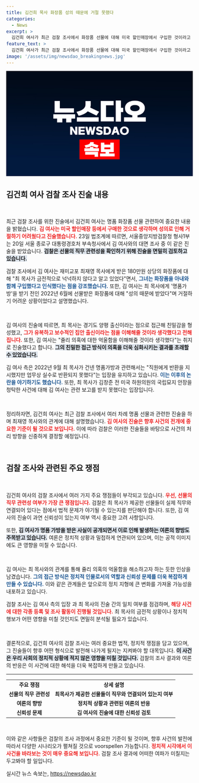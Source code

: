 ```yaml
---
title: 김건희 목사 화장품 성의 때문에 거절 못했다
categories:
  - News
excerpt: >
  김건희 여사가 최근 검찰 조사에서 화장품 선물에 대해 미국 할인매장에서 구입한 것이라고 진술했습니다. 그녀는 선물이 성의를 거절하기 어려웠다고 밝혔으며, 명품가방 의혹과 관련해 사건의 향배가 주목받고 있습니다.
feature_text: >
  김건희 여사가 최근 검찰 조사에서 화장품 선물에 대해 미국 할인매장에서 구입한 것이라고 진술했습니다. 그녀는 선물이 성의를 거절하기 어려웠다고 밝혔으며, 명품가방 의혹과 관련해 사건의 향배가 주목받고 있습니다.
image: '/assets/img/newsdao_breakingnews.jpg'
---
```


<p><img src="/assets/img/newsdao_breakingnews.jpg" alt="ranknews 속보" /></p>

<h2 data-ke-size="size26">김건희 여사 검찰 조사 진술 내용</h2>

<p data-ke-size="size16">&nbsp;</p>

<p>최근 검찰 조사를 위한 진술에서 김건희 여사는 명품 화장품 선물 관련하여 중요한 내용을 밝혔습니다. <b><span style="color: #ee2323;">김 여사는 미국 할인매장 등에서 구매한 것으로 생각하며 성의로 인해 거절하기 어려웠다고 진술했습니다.</span></b> 23일 법조계에 따르면, 서울중앙지방검찰청 형사1부는 20일 서울 종로구 대통령경호처 부속청사에서 김 여사와의 대면 조사 중 이 같은 진술을 받았습니다. <b><span style="background-color: #21538527;">검찰은 선물의 직무 관련성을 확인하기 위해 진술을 면밀히 검토하고 있습니다.</span></b></p>

<p>검찰 조사에서 김 여사는 재미교포 최재영 목사에게 받은 180만원 상당의 화장품에 대해 "최 목사가 금전적으로 넉넉하지 않다고 알고 있었다"면서, <b><span style="color: #1a5490;">그녀는 화장품을 아내와 함께 구입했다고 인식했다는 점을 강조했습니다.</span></b> 또한, 김 여사는 최 목사에게 '명품가방'을 받기 전인 2022년 6월에 선물받은 화장품에 대해 "성의 때문에 받았다"며 거절하기 어려운 상황이었다고 설명했습니다.</p>

<p data-ke-size="size16">&nbsp;</p>

<p>김 여사의 진술에 따르면, 최 목사는 경기도 양평 출신이라는 점으로 접근해 친밀감을 형성했고, <b><span style="color: #ee2323;">그가 유복하고 보수적인 집안 출신이라는 점을 이해해줄 것이라 생각했다고 전해집니다.</span></b> 또한, 김 여사는 "쥴리 의혹에 대한 억울함을 이해해줄 것이라 생각했다"는 취지로 진술했다고 합니다. <b><span style="background-color: #21538527;">그의 친밀한 접근 방식이 의혹을 더욱 심화시키는 결과를 초래할 수 있었습니다.</span></b></p>

<p>김 여사 측은 2022년 9월 최 목사가 건넨 명품가방과 관련해서는 "직원에게 반환을 지시했지만 업무상 실수로 반환되지 못했다"는 입장을 유지하고 있습니다. <b><span style="color: #1a5490;">이는 이후의 논란을 야기하기도 했습니다.</span></b> 또한, 최 목사가 김창준 전 미국 하원의원의 국립묘지 안장을 청탁한 사건에 대해 김 여사는 관련 보고를 받지 못했다는 입장입니다. </p>

<p data-ke-size="size16">&nbsp;</p>

<p>정리하자면, 김건희 여사는 최근 검찰 조사에서 여러 차례 명품 선물과 관련한 진술을 하며 최재영 목사와의 관계에 대해 설명했습니다. <b><span style="color: #ee2323;">김 여사의 진술은 향후 사건의 전개에 중요한 기준이 될 것으로 보입니다.</span></b> 이에 따라 검찰은 이러한 진술들을 바탕으로 사건의 처리 방향을 신중하게 결정할 예정입니다. </p>

<p data-ke-size="size16">&nbsp;</p>

<h2 data-ke-size="size26">검찰 조사와 관련된 주요 쟁점</h2>

<p data-ke-size="size16">&nbsp;</p>

<p>김건희 여사의 검찰 조사에서 여러 가지 주요 쟁점들이 부각되고 있습니다. <b><span style="color: #ee2323;">우선, 선물의 직무 관련성 여부가 가장 큰 쟁점입니다.</span></b> 검찰은 최 목사가 제공한 선물들이 실제 직무와 연결되어 있다는 점에서 법적 문제가 야기될 수 있는지를 판단해야 합니다. 또한, 김 여사의 진술이 과연 신뢰성이 있는지 여부 역시 중요한 고려 사항입니다.</p>

<p>또한, <b><span style="background-color: #21538527;">김 여사가 명품 가방을 받은 사실이 공개되면서 이로 인해 발생하는 여론의 향방도 주목받고 있습니다.</span></b> 여론은 정치적 상황과 밀접하게 연관되어 있으며, 이는 공적 이미지에도 큰 영향을 미칠 수 있습니다.</p>

<p data-ke-size="size16">&nbsp;</p>

<p>김 여사는 최 목사와의 관계를 통해 쥴리 의혹의 억울함을 해소하고자 하는 듯한 인상을 남겼습니다. <b><span style="color: #1a5490;">그의 접근 방식은 정치적 인물로서의 역할과 신뢰성 문제를 더욱 복잡하게 만들 수 있습니다.</span></b> 이와 같은 관계들은 앞으로의 정치 지형에 큰 변화를 가져올 가능성을 내포하고 있습니다.</p>

<p>검찰 조사는 김 여사 측의 입장 과 최 목사의 진술 간의 일치 여부를 점검하며, <b><span style="color: #ee2323;">해당 사건에 대한 각종 등록 및 조사 활동이 진행될 것입니다.</span></b> 최 목사의 금전적 상황이나 정치적 행보가 어떤 영향을 미칠 것인지도 면밀히 분석될 필요가 있습니다.</p>

<p data-ke-size="size16">&nbsp;</p>

<p>결론적으로, 김건희 여사의 검찰 조사는 여러 중요한 법적, 정치적 쟁점을 담고 있으며, 그 진술들이 향후 어떤 형식으로 발전해 나가게 될지는 지켜봐야 할 대목입니다. <b><span style="background-color: #21538527;">이 사건은 우리 사회의 정치적 상황에 적지 않은 영향을 미칠 것입니다.</span></b> 검찰의 조사 결과와 여론의 반응은 이 사건에 대한 해석을 더욱 복잡하게 만들고 있습니다. </p>

<hr>

<table style="width: 100%; border-collapse: collapse;">
   <tr>
      <td style="text-align: center; height: 17px;"><b>주요 쟁점</b></td>
      <td style="text-align: center; height: 17px;"><b>상세 설명</b></td>
   </tr>
   <tr>
      <td style="text-align: center; height: 17px;"><b>선물의 직무 관련성</b></td>
      <td style="text-align: center; height: 17px;"><b>최목사가 제공한 선물들이 직무와 연결되어 있는지 여부</b></td>
   </tr>
   <tr>
      <td style="text-align: center; height: 17px;"><b>여론의 향방</b></td>
      <td style="text-align: center; height: 17px;"><b>정치적 상황과 관련된 여론의 반응</b></td>
   </tr>
   <tr>
      <td style="text-align: center; height: 17px;"><b>신뢰성 문제</b></td>
      <td style="text-align: center; height: 17px;"><b>김 여사의 진술에 대한 신뢰성 검토</b></td>
   </tr>
</table>

<p data-ke-size="size16">&nbsp;</p> 

<p>이와 같은 사항들은 검찰의 조사 과정에서 중요한 기준이 될 것이며, 향후 사건의 발전에 따라서 다양한 시나리오가 펼쳐질 것으로 voorspellen 가능합니다. <b><span style="color: #ee2323;">정치적 시각에서 이 사건을 바라보는 것이 매우 중요해 보입니다.</span></b> 검찰 조사 결과에 어떠한 여파가 미칠지는 두고봐야 할 일입니다.</p>
실시간 뉴스 속보는, <a href="https://newsdao.kr" rel="dofollow">https://newsdao.kr</a>


